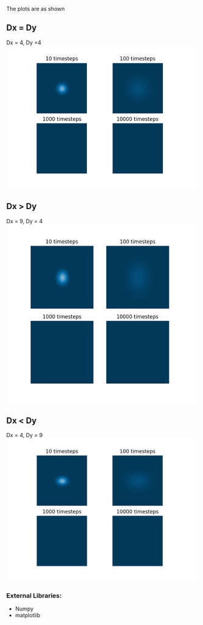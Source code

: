 The plots are as shown

## Dx = Dy
Dx = 4, Dy =4
![](./images/equal.png)

## Dx > Dy
Dx = 9, Dy = 4
![](./images/xgret.png)

## Dx < Dy
Dx = 4, Dy = 9
![](./images/ygret.png)


### External Libraries:

- Numpy
- matplotlib